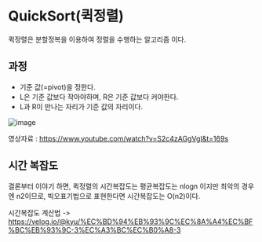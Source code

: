 # QuickSort(퀵정렬)

퀵정렬은 분할정복을 이용하여 정렬을 수행하는 알고리즘 이다.

## 과정

- 기준 값(=pivot)을 정한다.
- L은 기준 값보다 작아야하며, R은 기준 값보다 커야한다.
- L과 R이 만나는 자리가 기준 값의 자리이다.

![image](https://user-images.githubusercontent.com/81552729/150113164-97caf455-8621-47e4-9b4d-acfe2f2129df.png)

영상자료 : https://www.youtube.com/watch?v=S2c4zAGgVgI&t=169s

## 시간 복잡도

결론부터 이야기 하면, 퀵정렬의 시간복잡도는
평균복잡도는 nlogn 이지만 최악의 경우엔 n2이므로,
빅오표기법으로 표현한다면 시간복잡도는 O(n2)이다.

시간복잡도 계산법 -> https://velog.io/@kyu/%EC%BD%94%EB%93%9C%EC%8A%A4%EC%BF%BC%EB%93%9C-3%EC%A3%BC%EC%B0%A8-3
